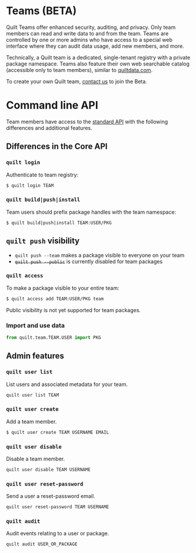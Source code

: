 # Teams (BETA)

Quilt Teams offer enhanced security, auditing, and privacy. Only team members can read and write data to and from the team. Teams are controlled by one or more admins who have access to a special web interface where they can audit data usage, add new members, and more.

Technically, a Quilt team is a dedicated, single-tenant registry with a private package namespace. Teams also feature their own web searchable catalog (accessible only to team members), similar to [quiltdata.com](https://quiltdata.com).

To create your own Quilt team, [contact us](sales@quiltdata.io) to join the Beta.

# Command line API
Team members have access to the [standard API](./api.md) with the following differences and additional features.

## Differences in the Core API
### `quilt login`
Authenticate to  team registry:
```sh
$ quilt login TEAM
``` 

### `quilt build|push|install`
Team users should prefix package handles with the team namespace:
```
$ quilt build|push|install TEAM:USER/PKG
```
## `quilt push` visibility
* `quilt push --team` makes a package visible to everyone on your team
* ~~`quilt push --public`~~ is currently disabled for team packages

### `quilt access`
To make a package visible to your entire team:
```sh
$ quilt access add TEAM:USER/PKG team
```
Public visibility is not yet supported for team packages.

### Import and use data
```python
from quilt.team.TEAM.USER import PKG
```

## Admin features
### `quilt user list`
List users and associated metadata for your team.
```sh
quilt user list TEAM
```

### `quilt user create`
Add a team member.
```sh
$ quilt user create TEAM USERNAME EMAIL
```

### `quilt user disable`
Disable a team member.
```sh
quilt user disable TEAM USERNAME
```

### `quilt user reset-password`
Send a user a reset-password email.
```sh
quilt user reset-password TEAM USERNAME
```

### `quilt audit`
Audit events relating to a user or package.
```sh
quilt audit USER_OR_PACKAGE
```
